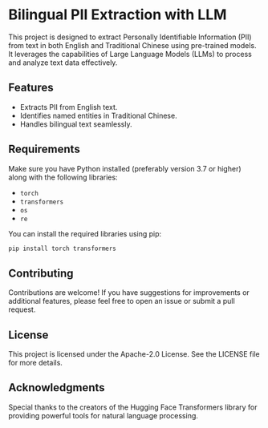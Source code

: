 # Bilingual PII Extraction with LLM

This project is designed to extract Personally Identifiable Information (PII) from text in both English and Traditional Chinese using pre-trained models. It leverages the capabilities of Large Language Models (LLMs) to process and analyze text data effectively.

## Features

- Extracts PII from English text.
- Identifies named entities in Traditional Chinese.
- Handles bilingual text seamlessly.

## Requirements

Make sure you have Python installed (preferably version 3.7 or higher) along with the following libraries:

- `torch`
- `transformers`
- `os`
- `re`

You can install the required libraries using pip:

```bash
pip install torch transformers
```

## Contributing
Contributions are welcome! If you have suggestions for improvements or additional features, please feel free to open an issue or submit a pull request.

## License
This project is licensed under the Apache-2.0 License. See the LICENSE file for more details.

## Acknowledgments
Special thanks to the creators of the Hugging Face Transformers library for providing powerful tools for natural language processing.

